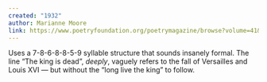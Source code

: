 ```yaml
---
created: "1932"
author: Marianne Moore
link: https://www.poetryfoundation.org/poetrymagazine/browse?volume=41&issue=1&page=20
---
```


Uses a 7-8-6-8-8-5-9 syllable structure that sounds insanely formal. The line “The king is dead”, *deeply*, vaguely refers to the fall of Versailles and Louis XVI — but without the “long live the king” to follow.
